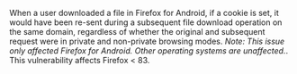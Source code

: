 When a user downloaded a file in Firefox for Android, if a cookie is set, it would have been re-sent during a subsequent file download operation on the same domain, regardless of whether the original and subsequent request were in private and non-private browsing modes. *Note: This issue only affected Firefox for Android. Other operating systems are unaffected.*. This vulnerability affects Firefox < 83.